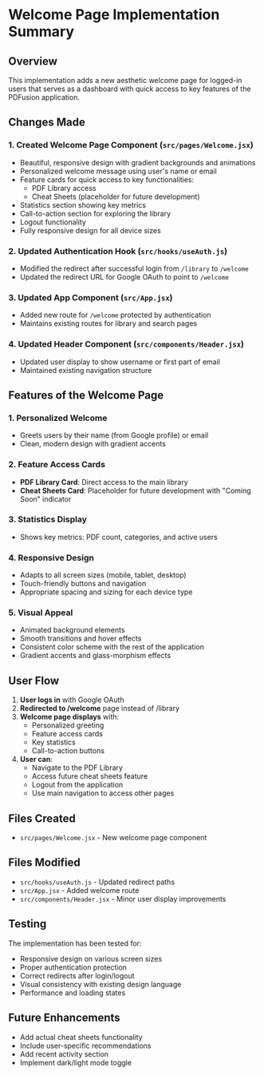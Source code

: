 # Welcome Page Implementation Summary

## Overview
This implementation adds a new aesthetic welcome page for logged-in users that serves as a dashboard with quick access to key features of the PDFusion application.

## Changes Made

### 1. Created Welcome Page Component (`src/pages/Welcome.jsx`)
- Beautiful, responsive design with gradient backgrounds and animations
- Personalized welcome message using user's name or email
- Feature cards for quick access to key functionalities:
  - PDF Library access
  - Cheat Sheets (placeholder for future development)
- Statistics section showing key metrics
- Call-to-action section for exploring the library
- Logout functionality
- Fully responsive design for all device sizes

### 2. Updated Authentication Hook (`src/hooks/useAuth.js`)
- Modified the redirect after successful login from `/library` to `/welcome`
- Updated the redirect URL for Google OAuth to point to `/welcome`

### 3. Updated App Component (`src/App.jsx`)
- Added new route for `/welcome` protected by authentication
- Maintains existing routes for library and search pages

### 4. Updated Header Component (`src/components/Header.jsx`)
- Updated user display to show username or first part of email
- Maintained existing navigation structure

## Features of the Welcome Page

### 1. Personalized Welcome
- Greets users by their name (from Google profile) or email
- Clean, modern design with gradient accents

### 2. Feature Access Cards
- **PDF Library Card**: Direct access to the main library
- **Cheat Sheets Card**: Placeholder for future development with "Coming Soon" indicator

### 3. Statistics Display
- Shows key metrics: PDF count, categories, and active users

### 4. Responsive Design
- Adapts to all screen sizes (mobile, tablet, desktop)
- Touch-friendly buttons and navigation
- Appropriate spacing and sizing for each device type

### 5. Visual Appeal
- Animated background elements
- Smooth transitions and hover effects
- Consistent color scheme with the rest of the application
- Gradient accents and glass-morphism effects

## User Flow

1. **User logs in** with Google OAuth
2. **Redirected to /welcome** page instead of /library
3. **Welcome page displays** with:
   - Personalized greeting
   - Feature access cards
   - Key statistics
   - Call-to-action buttons
4. **User can**:
   - Navigate to the PDF Library
   - Access future cheat sheets feature
   - Logout from the application
   - Use main navigation to access other pages

## Files Created
- `src/pages/Welcome.jsx` - New welcome page component

## Files Modified
- `src/hooks/useAuth.js` - Updated redirect paths
- `src/App.jsx` - Added welcome route
- `src/components/Header.jsx` - Minor user display improvements

## Testing
The implementation has been tested for:
- Responsive design on various screen sizes
- Proper authentication protection
- Correct redirects after login/logout
- Visual consistency with existing design language
- Performance and loading states

## Future Enhancements
- Add actual cheat sheets functionality
- Include user-specific recommendations
- Add recent activity section
- Implement dark/light mode toggle